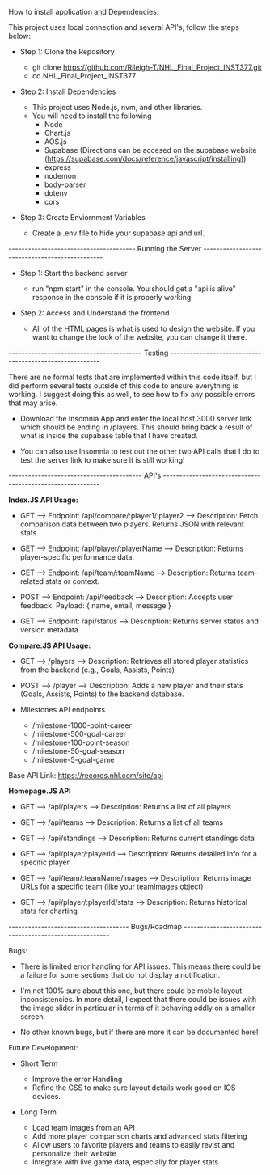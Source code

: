 How to install application and Dependencies:

This project uses local connection and several API's, follow the steps below:
- Step 1: Clone the Repository
    - git clone https://github.com/Rileigh-T/NHL_Final_Project_INST377.git
    - cd NHL_Final_Project_INST377

- Step 2: Install Dependencies
    - This project uses Node.js, nvm, and other libraries. 
    - You will need to install the following
        - Node
        - Chart.js
        - AOS.js
        - Supabase (Directions can be accesed on the supabase website (https://supabase.com/docs/reference/javascript/installing))
        - express
        - nodemon
        - body-parser
        - dotenv
        - cors
- Step 3: Create Enviornment Variables
    - Create a .env file to hide your supabase api and url. 

--------------------------------------- Running the Server -----------------------------------------------

- Step 1: Start the backend server
    - run "npm start" in the console. You should get a "api is alive" response in the console if it is properly working.

- Step 2: Access and Understand the frontend 
    - All of the HTML pages is what is used to design the website. If you want to change the look of the website, you can change it there. 

----------------------------------------- Testing --------------------------------------------------------

There are no formal tests that are implemented within this code itself, but I did perform several tests outside of this code to ensure everything is working. I suggest doing this as well, to see how to fix any possible errors that may arise. 

- Download the Insomnia App and enter the local host  3000 server link which should be ending in /players. This should bring back a result of what is inside the supabase table that I have created. 

- You can also use Insomnia to test out the other two API calls that I do to test the server link to make sure it is still working!

----------------------------------------- API's ----------------------------------------------------------

**Index.JS API Usage:**

- GET --> Endpoint: /api/compare/:player1/:player2  --> Description: Fetch comparison data between two players. Returns JSON with relevant stats.

- GET --> Endpoint:	/api/player/:playerName  --> Description: Returns player-specific performance data.

- GET --> Endpoint:	/api/team/:teamName --> Description: Returns team-related stats or context.

- POST --> Endpoint: /api/feedback  --> Description: Accepts user feedback. Payload: { name, email, message }

- GET --> Endpoint:	/api/status	 --> Description: Returns server status and version metadata.

**Compare.JS API Usage:**

- GET --> /players --> Description: Retrieves all stored player statistics from the backend (e.g., Goals, Assists, Points)

- POST --> /player --> Description: Adds a new player and their stats (Goals, Assists, Points) to the backend database.

- Milestones API endpoints 
    - /milestone-1000-point-career
    - /milestone-500-goal-career
    - /milestone-100-point-season
    - /milestone-50-goal-season
    - /milestone-5-goal-game

Base API Link: https://records.nhl.com/site/api

**Homepage.JS API**

- GET --> /api/players --> Description: Returns a list of all players

- GET --> /api/teams --> Description: Returns a list of all teams

- GET --> /api/standings --> Description: Returns current standings data

- GET --> /api/player/:playerId --> Description: Returns detailed info for a specific player

- GET --> /api/team/:teamName/images --> Description: Returns image URLs for a specific team (like your teamImages object)

- GET --> /api/player/:playerId/stats --> Description: Returns historical stats for charting

------------------------------------- Bugs/Roadmap -------------------------------------------------------

Bugs:

- There is limited error handling for API issues. This means there could be a failure for some sections that do not display a notification.

- I'm not 100% sure about this one, but there could be mobile layout inconsistencies. In more detail, I expect that there could be issues with the image slider in particular in terms of it behaving oddly on a smaller screen. 

- No other known bugs, but if there are more it can be documented here!

Future Development:

- Short Term
    - Improve the error Handling 
    - Refine the CSS to make sure layout details work good on IOS devices. 

- Long Term
    - Load team images from an API 
    - Add more player comparison charts and advanced stats filtering
    - Allow users to favorite players and teams to easily revist and personalize their website
    - Integrate with live game data, especially for player stats